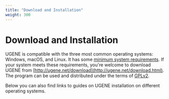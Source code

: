 ```yaml
---
title: "Download and Installation"
weight: 300
---
```


# Download and Installation

UGENE is compatible with the three most common operating systems: Windows, macOS, and Linux. It has some [minimum system requirements](system-requirements). If your system meets these requirements, you're welcome to download UGENE from [http://ugene.net/download](http://ugene.net/download.html). The program can be used and distributed under the terms of [GPLv2](http://www.gnu.org/licenses/gpl-2.0.html).

Below you can also find links to guides on UGENE installation on different operating systems.